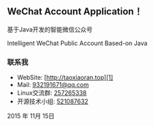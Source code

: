 ## WeChat Account Application！

基于Java开发的智能微信公众号

Intelligent WeChat Public Account Based-on Java

### 联系我

- WebSite: [http://taoxiaoran.top][1]
- Mail: 932191671@qq.com
- Linux交流群: [257265338][2]
- 开源技术小组: [521087632][3]
  
2015 年 11月 15日

[1]: http://taoxiaoran.top   
[2]: http://jq.qq.com/?_wv=1027&k=ZKsbKb
[3]: http://jq.qq.com/?_wv=1027&k=26Y8BYN